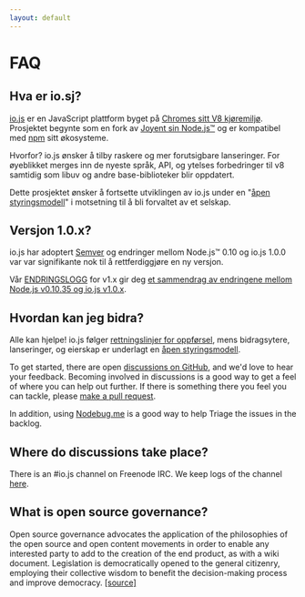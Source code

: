 ```yaml
---
layout: default
---
```


<h1 class="heading">FAQ</h1>

<h2 id="what-is-io-js">Hva er io.sj?</h2>

<p><a href="https://iojs.org/">io.js</a> er en JavaScript plattform byget på
<a href="http://code.google.com/p/v8/">Chromes sitt V8 kjøremiljø</a>.
Prosjektet begynte som en fork av <a href="https://nodejs.org/">Joyent sin
  Node.js™</a> og er kompatibel med <a href="https://www.npmjs.org/">npm</a>
sitt økosysteme.</p>

<p>Hvorfor? io.js ønsker å tilby raskere og mer forutsigbare lanseringer.
For øyeblikket merges inn de nyeste språk, API, og ytelses forbedringer til
v8 samtidig som libuv og andre base-biblioteker blir oppdatert.</p>

<p>Dette prosjektet ønsker å fortsette utviklingen av io.js under en "<a
  href="https://github.com/iojs/io.js/blob/v1.x/GOVERNANCE.md#readme">åpen
  styringsmodell</a>" i motsetning til å bli forvaltet av et selskap.</p>

<h2 id="version">Versjon 1.0.x?</h2>

<p>io.js har adoptert <a href="http://semver.org/">Semver</a> og endringer
mellom Node.js™ 0.10 og io.js 1.0.0 var var signifikante nok til å
rettferdiggjøre en ny versjon.</p>

<p>Vår <a
  href="https://github.com/iojs/io.js/blob/v1.x/CHANGELOG.md">ENDRINGSLOGG</a>
for v1.x gir deg <a
  href="https://github.com/iojs/io.js/blob/v1.x/CHANGELOG.md#summary-of-changes-from-nodejs-v01035-to-iojs-v100">et
  sammendrag av endringene mellom Node.js v0.10.35 og io.js v1.0.x</a>.</p>

<h2 id="how-can-i-contribute">Hvordan kan jeg bidra?</h2>

<p>Alle kan hjelpe! io.js følger <a
  href="https://github.com/iojs/io.js/blob/v1.x/CONTRIBUTING.md#code-of-conduct">rettningslinjer
  for oppførsel</a>, mens bidragsytere, lanseringer, og eierskap er
underlagt en <a
  href="https://github.com/iojs/io.js/blob/v1.x/GOVERNANCE.md#readme">åpen
  styringsmodell</a>.</p>

<p>
  To get started, there are open <a href="https://github.com/iojs/io.js/issues"> discussions on GitHub</a>, and we'd love to hear your feedback.
  Becoming involved in discussions is a good way to get a feel of where you can help out further. If there is
  something there you feel you can tackle, please <a href="https://github.com/iojs/io.js/blob/v1.x/CONTRIBUTING.md#code-contributions">make a pull request</a>.


  In addition, using <a href="http://nodebug.me/">Nodebug.me</a> is a good way to help Triage the issues in the backlog.
</p>

<h2>
  Where do discussions take place?
</h2>
<p>
  There is an #io.js channel on Freenode IRC. We keep logs of the channel <a target="_blank" href="http://logs.libuv.org/io.js/latest">here</a>.
</p>


<h2>
  What is open source governance?
</h2>
<p>
  Open source governance advocates the application of the philosophies of the open source and open content movements in order to enable any interested party to add to the creation of the end product, as with a wiki document. Legislation is democratically opened to the general citizenry, employing their collective wisdom to benefit the decision-making process and improve democracy. <a href="https://en.wikipedia.org/wiki/Open-source_governance" target="_blank">[source]</a>
</p>

